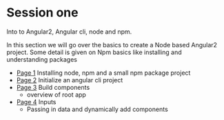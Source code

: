
# Session one

Into to Angular2, Angular cli, node and npm.

In this section we will go over the basics to create a Node based Angular2 project.
Some detail is given on Npm basics like installing and understanding packages



* [Page 1](page1.md) Installing node, npm and a small npm package project
* [Page 2](page2.md) Initialize an angular cli project
* [Page 3](page3.md) Build components
  + overview of root app
* [Page 4](page4.md) Inputs
  + Passing in data and dynamically add components
